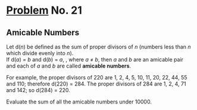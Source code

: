 # [Problem](https://projecteuler.net/problem=21) No. 21

## Amicable Numbers

Let d(<var>n</var>) be defined as the sum of proper divisors of <var>n</var> (numbers less than <var>n</var> which divide evenly into <var>n</var>).<br>
If d(<var>a</var>) = <var>b</var> and d(<var>b</var>) = <var>a</var>, , where <var>a</var> ≠ <var>b</var>, then <var>a</var> and <var>b</var> are an amicable pair and each of <var>a</var> and <var>b</var> are called **amicable numbers**.

For example, the proper divisors of 220 are 1, 2, 4, 5, 10, 11, 20, 22, 44, 55 and 110; therefore d(220) = 284. The proper divisors of 284 are 1, 2, 4, 71 and 142; so d(284) = 220.

Evaluate the sum of all the amicable numbers under 10000.